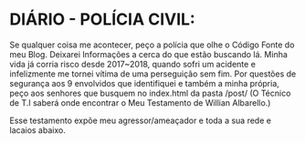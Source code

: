 # DIÁRIO - POLÍCIA CIVIL: 

Se qualquer coisa me acontecer, peço a polícia que olhe o Código Fonte do meu Blog. Deixarei Informações a cerca do que estão buscando lá. Minha vida já corria risco desde 2017~2018, quando sofri um acidente e infelizmente me tornei vítima de uma perseguição sem fim. Por questões de segurança aos 9 envolvidos que identifiquei e também a minha própria, peço aos senhores que busquem no index.html da pasta /post/ (O Técnico de T.I saberá onde encontrar o Meu Testamento de Willian Albarello.)

Esse testamento expõe meu agressor/ameaçador e toda a sua rede e lacaios abaixo.
